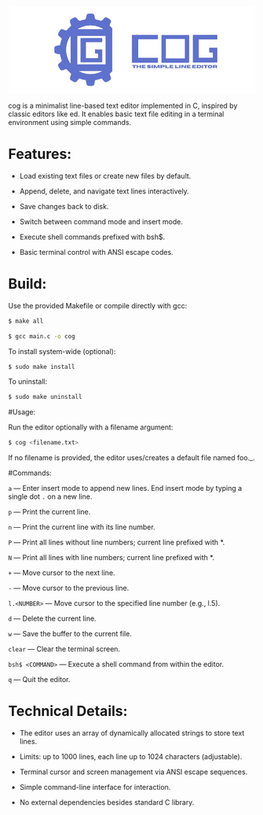 <div align="center">
    <img src="img/COG-BANNER.png" alt="cog preview" width="550"/>
</div>
    
cog is a minimalist line-based text editor implemented in C, inspired by classic editors like ed. It enables basic text file editing in a terminal environment using simple commands.


# Features:

- Load existing text files or create new files by default.

- Append, delete, and navigate text lines interactively.

- Save changes back to disk.

- Switch between command mode and insert mode.

- Execute shell commands prefixed with bsh$.

- Basic terminal control with ANSI escape codes.


# Build:

Use the provided Makefile or compile directly with gcc:

```bash
$ make all
```

```bash
$ gcc main.c -o cog
```

To install system-wide (optional):

```bash
$ sudo make install
```

To uninstall:

```bash
$ sudo make uninstall
```

#Usage:

Run the editor optionally with a filename argument:

```bash 
$ cog <filename.txt>
```

If no filename is provided, the editor uses/creates a default file named foo._.


#Commands:

``a`` — Enter insert mode to append new lines. End insert mode by typing a single dot ``.`` on a new line.

``p`` — Print the current line.

``n`` — Print the current line with its line number.

``P`` — Print all lines without line numbers; current line prefixed with *.

``N`` — Print all lines with line numbers; current line prefixed with *.

``+`` — Move cursor to the next line.

``-`` — Move cursor to the previous line.

``l.<NUMBER>`` — Move cursor to the specified line number (e.g., l.5).

``d`` — Delete the current line.

``w`` — Save the buffer to the current file.

``clear`` — Clear the terminal screen.

``bsh$ <COMMAND>`` — Execute a shell command from within the editor.

``q`` — Quit the editor.


# Technical Details:

- The editor uses an array of dynamically allocated strings to store text lines.

- Limits: up to 1000 lines, each line up to 1024 characters (adjustable).

- Terminal cursor and screen management via ANSI escape sequences.

- Simple command-line interface for interaction.

- No external dependencies besides standard C library.

